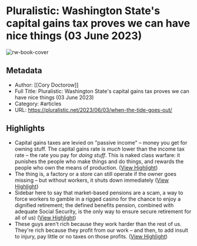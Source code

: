# Pluralistic: Washington State's capital gains tax proves we can have nice things (03 June 2023)

![rw-book-cover](https://i0.wp.com/pluralistic.net/wp-content/uploads/2020/02/cropped-guillotine-French-Revolution.jpg?fit=32%2C32&ssl=1)

## Metadata
- Author: [[Cory Doctorow]]
- Full Title: Pluralistic: Washington State's capital gains tax proves we can have nice things (03 June 2023)
- Category: #articles
- URL: https://pluralistic.net/2023/06/03/when-the-tide-goes-out/

## Highlights
- Capital gains taxes are levied on "passive income" – money you get for owning stuff. The capital gains rate is *much* lower than the income tax rate – the rate you pay for *doing stuff*. This is naked class warfare: it punishes the people who make things and do things, and rewards the people who own the means of production. ([View Highlight](https://read.readwise.io/read/01h20jd5hqrd7hnamk457jm1sy))
- The thing is, a factory or a store can still operate if the owner goes missing – but without workers, it shuts down immediately ([View Highlight](https://read.readwise.io/read/01h20jdc3h977rk9tpy8k5k14f))
- Sidebar here to say that market-based pensions are a scam, a way to force workers to gamble in a rigged casino for the chance to enjoy a dignified retirement; the defined benefits pension, combined with adequate Social Security, is the only way to ensure secure retirement for all of us) ([View Highlight](https://read.readwise.io/read/01h20je5n6wn3e7ehyx9dstx0a))
- These guys aren't rich because they work harder than the rest of us. They're rich because they profit from our work – and then, to add insult to injury, pay little or no taxes on those profits. ([View Highlight](https://read.readwise.io/read/01h20jhkfk6011xnxp63qba3zq))
